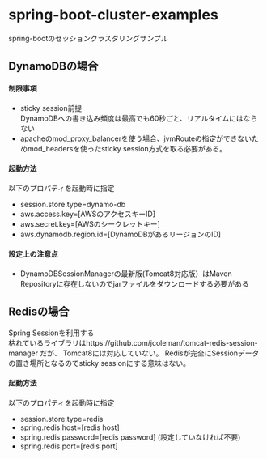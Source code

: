 # spring-boot-cluster-examples
spring-bootのセッションクラスタリングサンプル

## DynamoDBの場合
#### 制限事項

* sticky session前提  
  DynamoDBへの書き込み頻度は最高でも60秒ごと、リアルタイムにはならない
* apacheのmod_proxy_balancerを使う場合、jvmRouteの指定ができないためmod_headersを使ったsticky session方式を取る必要がある。

#### 起動方法
以下のプロパティを起動時に指定

* session.store.type=dynamo-db
* aws.access.key=[AWSのアクセスキーID]
* aws.secret.key=[AWSのシークレットキー]
* aws.dynamodb.region.id=[DynamoDBがあるリージョンのID]

#### 設定上の注意点
* DynamoDBSessionManagerの最新版(Tomcat8対応版）はMaven Repositoryに存在しないのでjarファイルをダウンロードする必要がある

## Redisの場合
Spring Sessionを利用する  
枯れているライブラリはhttps://github.com/jcoleman/tomcat-redis-session-manager だが、
Tomcat8には対応していない。
Redisが完全にSessionデータの置き場所となるのでsticky sessionにする意味はない。

#### 起動方法
以下のプロパティを起動時に指定

* session.store.type=redis
* spring.redis.host=[redis host]
* spring.redis.password=[redis password] (設定していなければ不要)
* spring.redis.port=[redis port]
